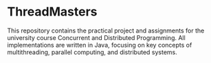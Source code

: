 # ThreadMasters
This repository contains the practical project and assignments for the university course Concurrent and Distributed Programming. All implementations are written in Java, focusing on key concepts of multithreading, parallel computing, and distributed systems.
